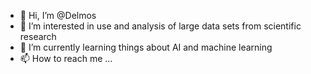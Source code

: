 - 👋 Hi, I’m @Delmos
- 👀 I’m interested in use and analysis of large data sets from scientific research
- 🌱 I’m currently learning things about AI and machine learning 
- 📫 How to reach me ...

<!---
Delmos/Delmos is a ✨ special ✨ repository because its `README.md` (this file) appears on your GitHub profile.
You can click the Preview link to take a look at your changes.
--->
